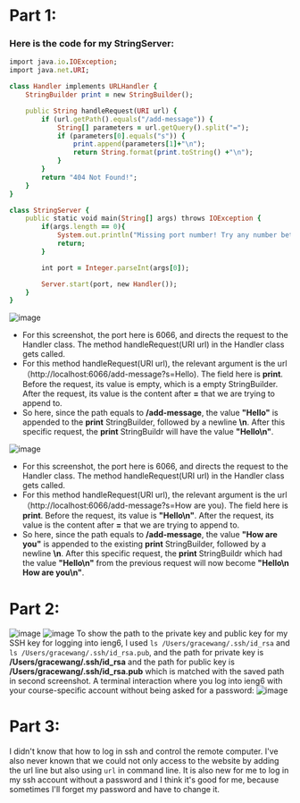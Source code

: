 # Part 1:
### Here is the code for my StringServer:

```ruby
import java.io.IOException;
import java.net.URI;

class Handler implements URLHandler {
    StringBuilder print = new StringBuilder();

    public String handleRequest(URI url) {
        if (url.getPath().equals("/add-message")) {
            String[] parameters = url.getQuery().split("=");
            if (parameters[0].equals("s")) {
                print.append(parameters[1]+"\n");
                return String.format(print.toString() +"\n");
            }
        }
        return "404 Not Found!";
    }
}

class StringServer {
    public static void main(String[] args) throws IOException {
        if(args.length == 0){
            System.out.println("Missing port number! Try any number between 1024 to 49151");
            return;
        }

        int port = Integer.parseInt(args[0]);

        Server.start(port, new Handler());
    }
}
```

![image](https://github.com/graceswang/cse15l-lab-reports/assets/135576306/73bc7c24-5d70-47db-925b-959d663c5dc7)
- For this screenshot, the port here is 6066, and directs the request to the Handler class. The method handleRequest(URI url) in the Handler class gets called.
- For this method handleRequest(URI url), the relevant argument is the url（http://localhost:6066/add-message?s=Hello). The field here is **print**. Before the request, its value is empty, which is a empty StringBuilder. After the request, its value is the content after **=** that we are trying to append to.
- So here, since the path equals to **/add-message**, the value **"Hello"** is appended to the **print** StringBuilder, followed by a newline **\n**. After this specific request, the **print** StringBuildr will have the value **"Hello\n"**. 

![image](https://github.com/graceswang/cse15l-lab-reports/assets/135576306/cfff41fe-ef35-4398-99eb-8f7166c5db7d)
- For this screenshot, the port here is 6066, and directs the request to the Handler class. The method handleRequest(URI url) in the Handler class gets called.
- For this method handleRequest(URI url), the relevant argument is the url（http://localhost:6066/add-message?s=How are you). The field here is **print**. Before the request, its value is **"Hello\n"**. After the request, its value is the content after **=** that we are trying to append to.
- So here, since the path equals to **/add-message**, the value **"How are you"** is appended to the existing **print** StringBuilder, followed by a newline **\n**. After this specific request, the **print** StringBuildr which had the value **"Hello\n"** from the previous request will now become **"Hello\n How are you\n"**.


# Part 2:
![image](https://github.com/graceswang/cse15l-lab-reports/assets/135576306/14351670-f221-42a1-99a5-189b36b9df82)
![image](https://github.com/graceswang/cse15l-lab-reports/assets/135576306/f34ffff9-09b5-42d1-9af6-61459a9cca90)
To show the path to the private key and public key for my SSH key for logging into ieng6, I used ```ls /Users/gracewang/.ssh/id_rsa``` and ```ls /Users/gracewang/.ssh/id_rsa.pub```, and the path for private key is **/Users/gracewang/.ssh/id_rsa** and the path for public key is **/Users/gracewang/.ssh/id_rsa.pub** which is matched with the saved path in second screenshot. 
A terminal interaction where you log into ieng6 with your course-specific account without being asked for a password:
![image](https://github.com/graceswang/cse15l-lab-reports/assets/135576306/5c164b2f-4160-4d99-b7a9-f3111800cc48)

# Part 3:
I didn't know that how to log in ssh and control the remote computer. I've also never known that we could not only access to the website by adding the url line but also using ``url`` in command line. It is also new for me to log in my ssh account without a password and I think it's good for me, because sometimes I'll forget my password and have to change it. 


  
